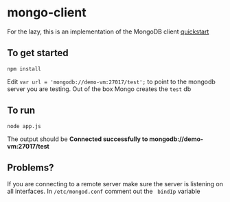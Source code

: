 # mongo-client

For the lazy, this is an implementation of the MongoDB client [quickstart](http://mongodb.github.io/node-mongodb-native/2.2/quick-start/)

## To get started

`npm install`

Edit `var url = 'mongodb://demo-vm:27017/test';` to point to the mongodb server you are testing.  Out of the box Mongo creates the `test` db

## To run

`node app.js`

The output should be
**Connected successfully to mongodb://demo-vm:27017/test**

## Problems?
If you are connecting to a remote server make sure the server is listening on all interfaces.  In `/etc/mongod.conf` comment out the ` bindIp` variable

